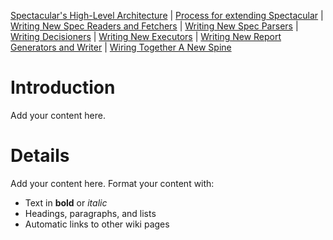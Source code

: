 [Spectacular's High-Level Architecture](Architecture.md) | [Process for extending Spectacular](ExtensionProcess.md) | [Writing New Spec Readers and Fetchers](ExtendReaders.md) | [Writing New Spec Parsers](ExtendParsers.md) | [Writing Decisioners](ExtendDecisioners.md) | [Writing New Executors](ExtendExecutors.md) | [Writing New Report Generators and Writer](ExtendReporters.md) | [Wiring Together A New Spine](SpineWiring.md)

# Introduction #

Add your content here.


# Details #

Add your content here.  Format your content with:
  * Text in **bold** or _italic_
  * Headings, paragraphs, and lists
  * Automatic links to other wiki pages
